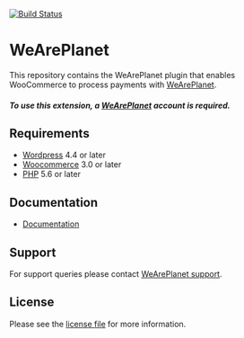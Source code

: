[![Build Status](https://travis-ci.org/weareplanet/woocommerce.svg?branch=master)](https://travis-ci.org/weareplanet/woocommerce)



# WeArePlanet
This repository contains the WeArePlanet plugin that enables WooCommerce to process payments with [WeArePlanet](https://www.weareplanet.com/).

##### To use this extension, a [WeArePlanet](https://www.weareplanet.com/contact/sales)  account is required.

## Requirements

* [Wordpress](https://wordpress.org/) 4.4 or later
* [Woocommerce](https://woocommerce.com/) 3.0 or later
* [PHP](http://php.net/) 5.6 or later

## Documentation

* [Documentation](https://plugin-documentation.weareplanet.com/weareplanet/woocommerce/2.1.27/docs/en/documentation.html)

## Support

For support queries please contact [WeArePlanet support](mailto:support@datatrans.ch?subject=Support%20on%20WooCommerce%20-%20Topic%3A).


## License

Please see the [license file](https://github.com/weareplanet/woocommerce/blob/2.1.27/LICENSE) for more information.